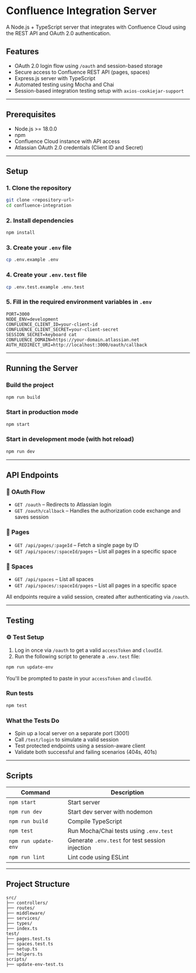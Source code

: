 # Confluence Integration Server

A Node.js + TypeScript server that integrates with Confluence Cloud using the REST API and OAuth 2.0 authentication.

## Features

- OAuth 2.0 login flow using `/oauth` and session-based storage
- Secure access to Confluence REST API (pages, spaces)
- Express.js server with TypeScript
- Automated testing using Mocha and Chai
- Session-based integration testing setup with `axios-cookiejar-support`

---

## Prerequisites

- Node.js >= 18.0.0
- npm
- Confluence Cloud instance with API access
- Atlassian OAuth 2.0 credentials (Client ID and Secret)

---

## Setup

### 1. Clone the repository

```bash
git clone <repository-url>
cd confluence-integration
```

### 2. Install dependencies

```bash
npm install
```
### 3. Create your `.env` file

```bash
cp .env.example .env
```

### 4. Create your `.env.test` file

```bash
cp .env.test.example .env.test
```
### 5. Fill in the required environment variables in `.env`

```env
PORT=3000
NODE_ENV=development
CONFLUENCE_CLIENT_ID=your-client-id
CONFLUENCE_CLIENT_SECRET=your-client-secret
SESSION_SECRET=keyboard cat
CONFLUENCE_DOMAIN=https://your-domain.atlassian.net
AUTH_REDIRECT_URI=http://localhost:3000/oauth/callback
```

---

## Running the Server

### Build the project
```bash
npm run build
```

### Start in production mode
```bash
npm start
```

### Start in development mode (with hot reload)
```bash
npm run dev
```

---

## API Endpoints

### 🔐 OAuth Flow

- `GET /oauth` – Redirects to Atlassian login
- `GET /oauth/callback` – Handles the authorization code exchange and saves session

### 📄 Pages

- `GET /api/pages/:pageId` – Fetch a single page by ID
- `GET /api/spaces/:spaceId/pages` – List all pages in a specific space

### 🧱 Spaces

- `GET /api/spaces` – List all spaces
- `GET /api/spaces/:spaceId/pages` – List all pages in a specific space

All endpoints require a valid session, created after authenticating via `/oauth`.

---

## Testing

### ⚙️ Test Setup

1. Log in once via `/oauth` to get a valid `accessToken` and `cloudId`.
2. Run the following script to generate a `.env.test` file:

```bash
npm run update-env
```

You'll be prompted to paste in your `accessToken` and `cloudId`.

### Run tests

```bash
npm test
```

### What the Tests Do

- Spin up a local server on a separate port (3001)
- Call `/test/login` to simulate a valid session
- Test protected endpoints using a session-aware client
- Validate both successful and failing scenarios (404s, 401s)

---

## Scripts

| Command              | Description                                      |
|----------------------|--------------------------------------------------|
| `npm start`          | Start server                                     |
| `npm run dev`        | Start dev server with nodemon                    |
| `npm run build`      | Compile TypeScript                               |
| `npm test`           | Run Mocha/Chai tests using `.env.test`          |
| `npm run update-env` | Generate `.env.test` for test session injection |
| `npm run lint`       | Lint code using ESLint                           |

---

## Project Structure

```
src/
├── controllers/
├── routes/
├── middleware/
├── services/
├── types/
├── index.ts
test/
├── pages.test.ts
├── spaces.test.ts
├── setup.ts
├── helpers.ts
scripts/
├── update-env-test.ts
```



